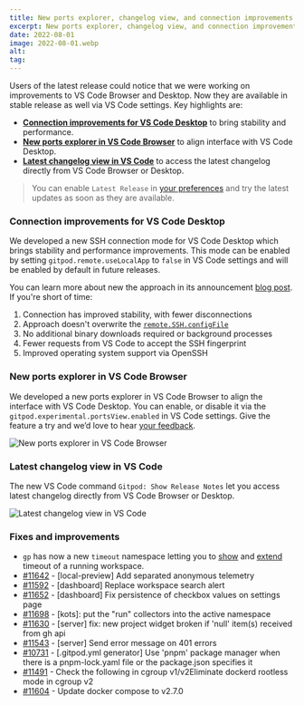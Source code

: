 ```yaml
---
title: New ports explorer, changelog view, and connection improvements for VS Code
excerpt: New ports explorer, changelog view, and connection improvements for VS Code
date: 2022-08-01
image: 2022-08-01.webp
alt:
tag:
---
```


<script>
  import Contributors from "$lib/components/changelog/contributors.svelte";
  import Badge from "$lib/components/changelog/badge.svelte"
</script>

Users of the latest release could notice that we were working on improvements to VS Code Browser and Desktop.
Now they are available in stable release as well via VS Code settings. Key highlights are:

- **[Connection improvements for VS Code Desktop](#connection-improvements-for-vs-code-desktop)** to bring stability and performance.
- **[New ports explorer in VS Code Browser](#new-ports-explorer-in-vs-code-browser)** to align interface with VS Code Desktop.
- **[Latest changelog view in VS Code](#latest-changelog-view-in-vs-code)** to access the latest changelog directly from VS Code Browser or Desktop.

> You can enable `Latest Release` in [your preferences](https://gitpod.io/preferences) and try the latest updates as soon as they are available.

<p><Contributors usernames="mustard-mh,jeanp413,loujaybee,akosyakov" /></p>

### Connection improvements for VS Code Desktop

We developed a new SSH connection mode for VS Code Desktop which brings stability and performance improvements.
This mode can be enabled by setting `gitpod.remote.useLocalApp` to `false` in VS Code settings and will be enabled by default in future releases.

You can learn more about new the approach in its announcement [blog post](https://www.gitpod.io/blog/vscode-desktop-ssh-updates). If you're short of time:

1. Connection has improved stability, with fewer disconnections
2. Approach doesn't overwrite the [`remote.SSH.configFile`](https://code.visualstudio.com/blogs/2019/10/03/remote-ssh-tips-and-tricks#_ssh-configuration-file)
3. No additional binary downloads required or background processes
4. Fewer requests from VS Code to accept the SSH fingerprint
5. Improved operating system support via OpenSSH

### New ports explorer in VS Code Browser

We developed a new ports explorer in VS Code Browser to align the interface with VS Code Desktop.
You can enable, or disable it via the `gitpod.experimental.portsView.enabled` in VS Code settings.
Give the feature a try and we’d love to hear [your feedback](https://github.com/gitpod-io/gitpod/issues/7408).

![New ports explorer in VS Code Browser](/images/changelog/2022-08-01/ports.webp)

### Latest changelog view in VS Code

The new VS Code command `Gitpod: Show Release Notes` let you access latest changelog directly from VS Code Browser or Desktop.

![Latest changelog view in VS Code](https://www.gitpod.io/images/changelog/2022-08-01/notes.webp)

### Fixes and improvements

- `gp` has now a new `timeout` namespace letting you to [show](https://www.gitpod.io/docs/references/gitpod-cli#show) and [extend](https://www.gitpod.io/docs/references/gitpod-cli#extend) timeout of a running workspace.
- [#11642](https://github.com/gitpod-io/gitpod/pull/11642) - [local-preview] Add separated anonymous telemetry <Contributors usernames="MrSimonEmms,Pothulapati" />
- [#11592](https://github.com/gitpod-io/gitpod/pull/11592) - [dashboard] Replace workspace search alert <Contributors usernames="andrew-farries,easyCZ,geropl,gtsiolis" />
- [#11652](https://github.com/gitpod-io/gitpod/pull/11652) - [dashboard] Fix persistence of checkbox values on settings page <Contributors usernames="andrew-farries,easyCZ" />
- [#11698](https://github.com/gitpod-io/gitpod/pull/11698) - [kots]: put the "run" collectors into the active namespace <Contributors usernames="MrSimonEmms,adrienthebo" />
- [#11630](https://github.com/gitpod-io/gitpod/pull/11630) - [server] fix: new project widget broken if 'null' item(s) received from gh api <Contributors usernames="andrew-farries,gtsiolis,laushinka,lucasvaltl,meysholdt,szab100" />
- [#11543](https://github.com/gitpod-io/gitpod/pull/11543) - [server] Send error message on 401 errors <Contributors usernames="andrew-farries,geropl" />
- [#10731](https://github.com/gitpod-io/gitpod/pull/10731) - [.gitpod.yml generator] Use 'pnpm' package manager when there is a pnpm-lock.yaml file or the package.json specifies it <Contributors usernames="andrew-farries,gengjiawen,jankeromnes" />
- [#11491](https://github.com/gitpod-io/gitpod/pull/11491) - Check the following in cgroup v1/v2Eliminate dockerd rootless mode in cgroup v2 <Contributors usernames="jenting,utam0k" />
- [#11604](https://github.com/gitpod-io/gitpod/pull/11604) - Update docker compose to v2.7.0 <Contributors usernames="aledbf,jenting" />
